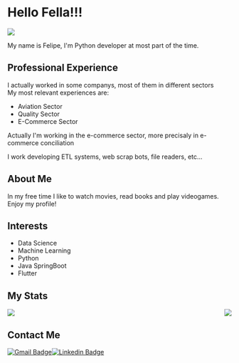 # Hello Fella!!!

<img src="http://gifimage.net/wp-content/uploads/2018/04/obi-wan-hello-there-gif-8.gif">

My name is Felipe, I'm Python developer at most part of the time.

## Professional Experience

I actually worked in some companys, most of them in different sectors           
My most relevant experiences are:                              

- Aviation Sector
- Quality Sector
- E-Commerce Sector

Actually I'm working in the e-commerce sector, more precisaly in e-commerce conciliation

I work developing ETL systems, web scrap bots, file readers, etc...

## About Me
In my free time I like to watch movies, read books and play videogames.
Enjoy my profile!

## Interests

- Data Science
- Machine Learning
- Python
- Java SpringBoot
- Flutter

## My Stats

<img src="https://github-readme-stats.vercel.app/api/top-langs/?username=FelipeNicolettiRMario&langs_count=5&theme=synthwave"> <img align="right" src="https://github-readme-stats.vercel.app/api?username=FelipeNicolettiRMario&show_icons=true&theme=synthwave">

## Contact Me

[![Gmail Badge](https://img.shields.io/badge/-Gmail-c14438?style=flat-square&logo=Gmail&logoColor=white&link=mailto:felipenicolettirmario@gmail.com)](mailto:felipenicolettirmario@gmail.com)[![Linkedin Badge](https://img.shields.io/badge/-LinkedIn-blue?style=flat-square&logo=Linkedin&logoColor=white&link=https://www.linkedin.com/in/https://www.linkedin.com/in/felipe-nicoletti-reis-mario-b52a0a169//)](https://www.linkedin.com/in/https://www.linkedin.com/in/felipe-nicoletti-reis-mario-b52a0a169//)



<!--
**FelipeNicolettiRMario/FelipeNicolettiRMario** is a ✨ _special_ ✨ repository because its `README.md` (this file) appears on your GitHub profile.

Here are some ideas to get you started:

- 🔭 I’m currently working on ...
- 🌱 I’m currently learning ...
- 👯 I’m looking to collaborate on ...
- 🤔 I’m looking for help with ...
- 💬 Ask me about ...
- 📫 How to reach me: ...
- 😄 Pronouns: ...
- ⚡ Fun fact: ...
-->

